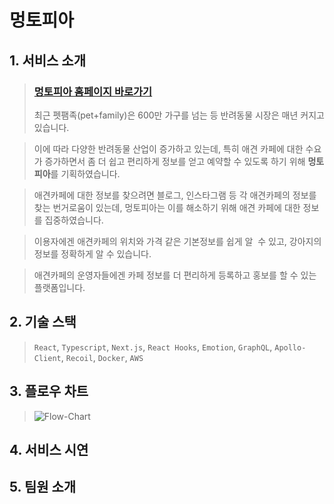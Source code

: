 # 멍토피아

## 1. 서비스 소개

> ### [멍토피아 홈페이지 바로가기](https://meongtopia.shop/)
>
> 최근 펫팸족(pet+family)은 600만 가구를 넘는 등 반려동물 시장은 매년 커지고 있습니다.

> 이에 따라 다양한 반려동물 산업이 증가하고 있는데, 특히 애견 카페에 대한 수요가 증가하면서 좀 더 쉽고 편리하게 정보를 얻고 예약할 수 있도록 하기 위해 **멍토피아**를 기획하였습니다.

> 애견카페에 대한 정보를 찾으려면 블로그, 인스타그램 등 각 애견카페의 정보를 찾는 번거로움이 있는데, 멍토피아는 이를 해소하기 위해 애견 카페에 대한 정보를 집중하였습니다.

> 이용자에겐 애견카페의 위치와 가격 같은 기본정보를 쉽게 알  수 있고, 강아지의 정보를 정확하게 알 수 있습니다.

> 애견카페의 운영자들에겐 카페 정보를 더 편리하게 등록하고 홍보를 할 수 있는 플랫폼입니다.

## 2. 기술 스택

> `React`, `Typescript`, `Next.js`, `React Hooks`, `Emotion`, `GraphQL`, `Apollo-Client`, `Recoil`, `Docker`, `AWS`

## 3. 플로우 차트

> ![Flow-Chart](https://user-images.githubusercontent.com/103302206/188886448-6bf55adc-ae76-4ab7-b7d6-07bf5099038a.png)

## 4. 서비스 시연

## 5. 팀원 소개
